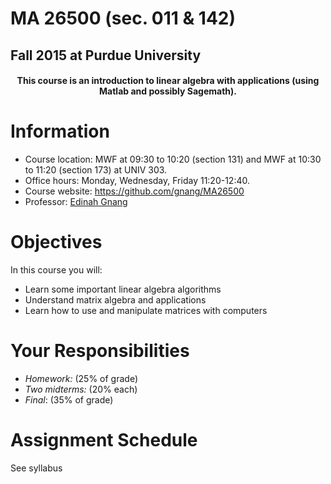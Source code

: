 # MA 26500 (sec. 011 & 142)

## Fall 2015 at Purdue University

<h4 style="text-align:center">
  This course is an introduction to linear algebra with applications (using Matlab and possibly Sagemath).
</h4>


# Information

- Course location: MWF at 09:30 to 10:20 (section 131) and MWF at 10:30 to 11:20 (section 173) at UNIV 303.
- Office hours: Monday, Wednesday, Friday 11:20-12:40.
- Course website: <https://github.com/gnang/MA26500>
- Professor: [Edinah Gnang](http://www.math.purdue.edu/~egnang/)


# Objectives

In this course you will:

- Learn some important linear algebra algorithms
- Understand matrix algebra and applications
- Learn how to use and manipulate matrices with computers

# Your Responsibilities

- *Homework:* (25% of grade)
- *Two midterms:* (20% each)
- *Final*: (35% of grade)


# Assignment Schedule

See syllabus
